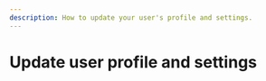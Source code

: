 ```yaml
---
description: How to update your user's profile and settings.
---
```


# Update user profile and settings
